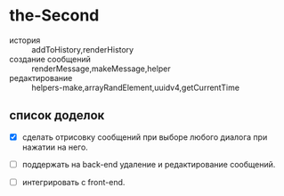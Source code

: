# the-Second
 <dt>история</dt>
 <dd>addToHistory,renderHistory</dd>

 <dt>создание сообщений</dt>
 <dd>renderMessage,makeMessage,helper</dd>
 
 <dt>редактирование</dt>
 <dd>helpers-make,arrayRandElement,uuidv4,getСurrentTime</dd>

 ## список доделок 
- [x] сделать отрисовку сообщений при выборе любого диалога при нажатии на него.
- [ ] поддержать на back-end удаление и редактирование сообщений.
- [ ] интегрировать с front-end.

